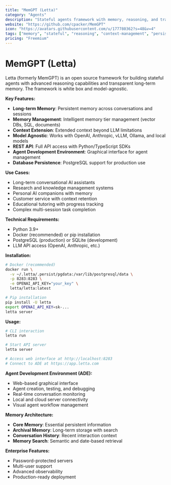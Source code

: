```yaml
---
title: "MemGPT (Letta)"
category: "Agents"
description: "Stateful agents framework with memory, reasoning, and transparent long-term memory management"
website: "https://github.com/cpacker/MemGPT"
icon: "https://avatars.githubusercontent.com/u/177780362?s=48&v=4"
tags: ["memory", "stateful", "reasoning", "context-management", "persistent"]
pricing: "Freemium"
---
```


# MemGPT (Letta)

Letta (formerly MemGPT) is an open source framework for building stateful agents with advanced reasoning capabilities and transparent long-term memory. The framework is white box and model-agnostic.

**Key Features:**
- **Long-term Memory**: Persistent memory across conversations and sessions
- **Memory Management**: Intelligent memory tier management (vector DBs, SQL, documents)
- **Context Extension**: Extended context beyond LLM limitations
- **Model Agnostic**: Works with OpenAI, Anthropic, vLLM, Ollama, and local models
- **REST API**: Full API access with Python/TypeScript SDKs
- **Agent Development Environment**: Graphical interface for agent management
- **Database Persistence**: PostgreSQL support for production use

**Use Cases:**
- Long-term conversational AI assistants
- Research and knowledge management systems
- Personal AI companions with memory
- Customer service with context retention
- Educational tutoring with progress tracking
- Complex multi-session task completion

**Technical Requirements:**
- Python 3.9+
- Docker (recommended) or pip installation
- PostgreSQL (production) or SQLite (development)
- LLM API access (OpenAI, Anthropic, etc.)

**Installation:**
```bash
# Docker (recommended)
docker run \
  -v ~/.letta/.persist/pgdata:/var/lib/postgresql/data \
  -p 8283:8283 \
  -e OPENAI_API_KEY="your_key" \
  letta/letta:latest

# Pip installation
pip install -U letta
export OPENAI_API_KEY=sk-...
letta server
```

**Usage:**
```bash
# CLI interaction
letta run

# Start API server
letta server

# Access web interface at http://localhost:8283
# Connect to ADE at https://app.letta.com
```

**Agent Development Environment (ADE):**
- Web-based graphical interface
- Agent creation, testing, and debugging
- Real-time conversation monitoring
- Local and cloud server connectivity
- Visual agent workflow management

**Memory Architecture:**
- **Core Memory**: Essential persistent information
- **Archival Memory**: Long-term storage with search
- **Conversation History**: Recent interaction context
- **Memory Search**: Semantic and date-based retrieval

**Enterprise Features:**
- Password-protected servers
- Multi-user support
- Advanced observability
- Production-ready deployment
